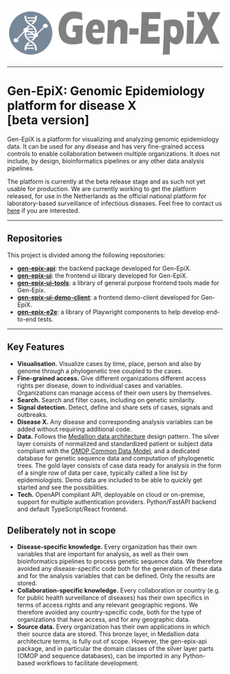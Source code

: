 <p align="center">
    <img src="https://raw.githubusercontent.com/RIVM-bioinformatics/gen-epix-api/625bae2c34a2e2534d76f1776898874b3ec49336/docs/assets/Gen-epix-logo.svg" alt="gen-epix-api-logo">
</p>

---

# Gen-EpiX: Genomic Epidemiology platform for disease X<br>[beta version]

Gen-EpiX is a platform for visualizing and analyzing genomic epidemiology data. It can be used for any disease and has very fine-grained access controls to enable collaboration between multiple organizations. It does not include, by design, bioinformatics pipelines or any other data analysis pipelines.

The platform is currently at the beta release stage and as such not yet usable for production. We are currently working to get the platform released, for use in the Netherlands as the official national platform for laboratory-based surveillance of infectious diseases. Feel free to contact us <a href="mailto:ivo.van.walle@rivm.nl">here</a> if you are interested.

---

## Repositories

This project is divided among the following repositories:

- **<a href="https://github.com/RIVM-bioinformatics/gen-epix-api" target="_blank">gen-epix-api</a>**: the backend package developed for Gen-EpiX.
- **<a href="https://github.com/RIVM-bioinformatics/gen-epix-ui" target="_blank">gen-epix-ui</a>**: the frontend ui library developed for Gen-EpiX.
- **<a href="https://github.com/RIVM-bioinformatics/gen-epix-ui-tools" target="_blank">gen-epix-ui-tools</a>**: a library of general purpose frontend tools made for Gen-Epix.
- **<a href="https://github.com/RIVM-bioinformatics/gen-epix-ui-demo-client" target="_blank">gen-epix-ui-demo-client</a>**: a frontend demo-client developed for Gen-EpiX.
- **<a href="https://github.com/RIVM-bioinformatics/gen-epix-e2e" target="_blank">gen-epix-e2e</a>**: a library of Playwright components to help develop end-to-end tests.

---

## Key Features

- **Visualisation.** Visualize cases by time, place, person and also by genome through a phylogenetic tree coupled to the cases.
- **Fine-grained access.** Give different organizations different access rights per disease, down to individual cases and variables. Organizations can manage access of their own users by themselves.
- **Search.** Search and filter cases, including on genetic similarity.
- **Signal detection.** Detect, define and share sets of cases, signals and outbreaks.
- **Disease X.** Any disease and corresponding analysis variables can be added without requiring additional code.
- **Data.** Follows the <a href="https://dataengineering.wiki/Concepts/Data+Architecture/Medallion+Architecture" target="_blank">Medallion data architecture</a> design pattern. The silver layer consists of normalized and standardized patient or subject data compliant with the <a href="https://www.ohdsi.org/data-standardization" target="_blank">OMOP Common Data Model</a>, and a dedicated database for genetic sequence data and computation of phylogenetic trees. The gold layer consists of case data ready for analysis in the form of a single row of data per case, typically called a line list by epidemiologists. Demo data are included to be able to quickly get started and see the possibilities.
- **Tech.** OpenAPI compliant API, deployable on cloud or on-premise, support for multiple authentication providers. Python/FastAPI backend and default TypeScript/React frontend.

## Deliberately not in scope

- **Disease-specific knowledge.** Every organization has their own variables that are important for analysis, as well as their own bioinformatics pipelines to process genetic sequence data. We therefore avoided any disease-specific code both for the generation of these data and for the analysis variables that can be defined. Only the results are stored.
- **Collaboration-specific knowledge.** Every collaboration or country (e.g. for public health surveillance of diseases) has their own specifics in terms of access rights and any relevant geographic regions. We therefore avoided any country-specific code, both for the type of organizations that have access, and for any geographic data.
- **Source data.** Every organization has their own applications in which their source data are stored. This bronze layer, in Medallion data architecture terms, is fully out of scope. However, the gen-epix-api package, and in particular the domain classes of the silver layer parts (OMOP and sequence databases), can be imported in any Python-based workflows to facilitate development.
